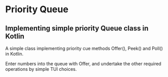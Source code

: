 # Priority Queue
## Implementing simple priority Queue class in Kotlin

A simple class implementing priority cue methods Offer(), Peek() and Poll() in Kotlin. 

Enter numbers into the queue with Offer, and undertake the other required operations by simple TUI choices.
